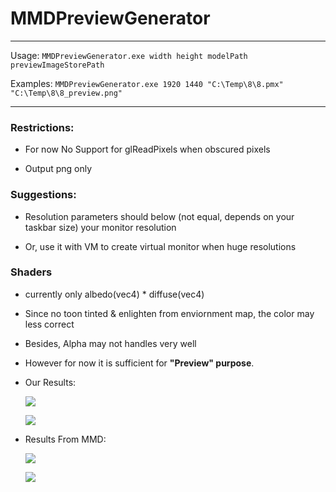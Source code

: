 # MMDPreviewGenerator

---

Usage: `MMDPreviewGenerator.exe width height modelPath previewImageStorePath`

Examples: `MMDPreviewGenerator.exe 1920 1440 "C:\Temp\8\8.pmx" "C:\Temp\8\8_preview.png"`

---

### Restrictions: 

  * For now No Support for glReadPixels when obscured pixels
  
  * Output png only

### Suggestions:

   * Resolution parameters should below (not equal, depends on your taskbar size) your monitor resolution

   * Or, use it with VM to create virtual monitor when huge resolutions


### Shaders

  * currently only albedo(vec4) * diffuse(vec4)
  
  * Since no toon tinted & enlighten from enviornment map, the color may less correct
  
  * Besides, Alpha may not handles very well

  * However for now it is sufficient for **"Preview" purpose**.

  * Our Results:

    ![](https://www.imgur.com/UEti756.png)
    
    ![](https://www.imgur.com/DmCd5JZ.png)

  * Results From MMD:

    ![](https://www.imgur.com/UVAz8GN.jpg)
    
    ![](https://www.imgur.com/WlhyJtw.jpg)

